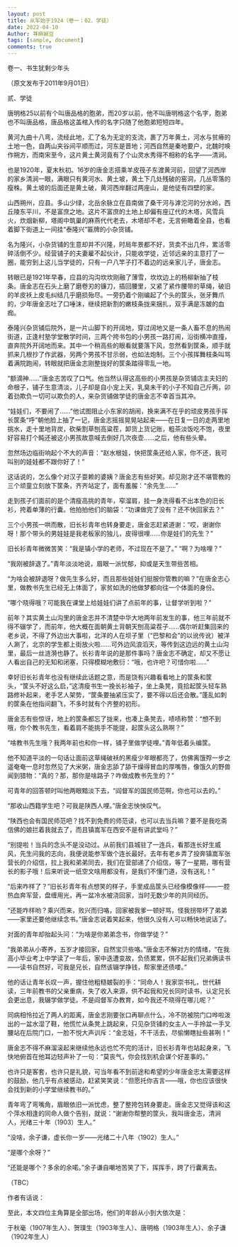 ```yaml
---
layout: post
title: 从军始于1924（卷一；02、学徒）
date: 2022-04-10
Author: 荨麻豌豆
tags: [sample, document]
comments: true
---
```

卷一、书生犹剩少年头

（原文发布于2011年9月01日）

贰、学徒

唐明格25以前有个叫唐品格的胞弟，而20岁以前，他不叫唐明格这个名字，胞弟也不叫唐品格，唐品格这盖棺入传的名字只随了他胞弟短短四年。

黄河九曲十八弯，流经此地，汇了名为无定的支流，裹了万年黄土，河水与贫瘠的土地一色，自两山夹谷间平顺而过，河东是晋地；河西自然是秦地要户，北魏时唤作朔方，而南宋至今，这片黄土黄河竟有了个山灵水秀得不相称的名字——清涧。

也是1920年，夏末秋初。16岁的唐金志搭乘羊皮筏子东渡黄河前，回望了河西岸的家乡清涧一眼，满眼只有黄河水、黄土坡，黄土下几处残破的窑洞，几丛零落的瘦株。黄土坡的后面还是黄土破，黄河西岸翻过两座山，是他徒有四壁的家。


山西朔州，应县。多山少绿，北岳余脉立在县南做了桑干河与滹沱河的分水岭，西丘陵东平川，不是富庶之地。这片不富庶的土地上却偏有座辽代的木塔，风雪兵火，炊烟新柳，塔阁中筑巢的麻燕代代老去，木塔却不老，无言俯瞰着全县，也看着脚下街道上一间挂“泰隆兴”匾牌的小杂货铺。

名为隆兴，小杂货铺的生意却并不兴隆，时局年景都不好，货卖不出几件，累活零碎活倒不少。经营铺子的夫妻雇不起伙计，只能收学徒，近邻远亲的主意打了一圈，能穷到上这儿当学徒的，只有一户八竿子打不着边的远亲家儿子，唐金志。

转眼已是1921年早春，应县的沟沟坎坎刚融了薄雪，坎坎边上的杨柳新抽了枝条。唐金志在石头上磨了磨卷刃的镰刀，插回腰里，又紧了紧作腰带的草绳，破旧的羊皮袄上皮毛纠结几乎磨损殆尽。一旁扔着个刚编起了个头的筐头，张牙舞爪的，少年唐金志吐了口唾沫，继续把新割的嫩枝条拢来捆扎，双手满是冻皴的血痂。

泰隆兴杂货铺后院外，是一片山脚下的开阔地，穿过阔地又是一条人畜不息的热闹街道，正逢村塾学堂散学时间，三两个挎书包的小男孩一路打闹，沿街横冲直撞，直奔院外开阔地而来。其中一个稍高些的眼看就要落下风，忽然看到筐条，顺手就抓来几根抄了作武器，另两个男孩不甘示弱，也如法炮制。三个小孩挥舞枝条叫骂着满院跑闹，转眼就把唐金志刚整拢好的筐条踏得零乱一地。

“额滴神……”唐金志苦叹了口气。他当然认得这高些的小男孩是杂货铺店主夫妇的命根子，铺子生意清淡，儿子却是自小宠上天，乳臭未干的小子不知自己斤两，卯着劲欺负一切可以欺负的人，来杂货铺做学徒的唐金志不幸首当其冲。

“娃娃们，不要闹了……”他试图阻止小东家的胡闹，换来满不在乎的顽皮男孩手挥长筐条“呼”朝他脸上抽了一记，唐金志摇摇晃晃站起来——在日复一日的走两里地挑水，走十里地背炭，砍柴割草刨高粱茬，卸货上货记账，粗茶淡饭吃不饱，夜里好容易打个盹还被这小男孩故意喊去倒好几次夜壶……之后，他有些头晕。

忽然场边临街响起个不大的声音：“赵水根娃，快把筐条还给人家，你不还，我可叫别的娃娃都不跟你好了！”

这话说的，怎么像个对汉子耍赖的婆姨？唐金志有些好笑。却见刚才还不堪管教的三个顽童立刻放下筐条，齐齐站定了，面有羞赧：“余先生……”


走到孩子们面前的是个清瘦高挑的青年，窄溜肩，挂一身洗得看不出本色的旧长衫，挎着单薄的行囊。他拍拍他们的脑袋：“功课做完了没有？还不快回家去？”

三个小男孩一哄而散，旧长衫青年也转身要走，唐金志赶紧道谢：“哎，谢谢你呀！那个带头的男娃娃是我老板家的独儿，皮得很哩……你是娃们的先生？”

旧长衫青年微微苦笑：“我是镇小学的老师，不过现在不是了。”
“啊？为啥哩？”

“我刚被辞退了。”青年淡淡地说，眉眼一派忧郁，抑或是天生带些苦相。

“为啥会被辞退呀？做先生多么好，而且那些娃娃们挺服你管教的嘛？”在唐金志心里，做教书先生已经无上体面了，家贫如洗的他做梦都向往一个体面的身份。

“哪个晓得哦？可能我在课堂上给娃娃们讲了点前年的事，让督学听到啦？”

前年？其实黄土山沟里的唐金志并不清楚中华大地两年前发生的事，他三年前就不得不辍学了，而前年，他大概在面朝黄土背朝天刨高粱茬子……偶尔听赶集回来的老乡说，不得了外边出大事啦，北洋的人在坝子里（“巴黎和会”的以讹传讹）被洋人涮了，北京的学生都上街放火啦……可外边风浪滔天，等传到这边远的黄土山沟里，最后一丝涟漪也静了。长衫青年说的是那件事吗？唐金志不确定，却又不愿让人看出自己的无知和闭塞，只得模糊地敷衍：“哦，也许吧？可惜你啦……”

幸好旧长衫青年也没有继续此话题之意，而是饶有兴趣看看地上的筐条和筐头，“筐头不好这么启，”这清瘦书生一挽长衫袖子，坐上条凳，竟拾起筐头轻车熟路修补起来，老手艺人架势，“筐条要抽紧压实了，要不得以后还会散。”蓬乱如刺的筐条在他指间翻飞，不多时就有个齐整的初形。

唐金志有些惊讶，地上的筐条都忘了拢来，也凑上条凳去，啧啧称赞：“想不到哦，你个教书先生，看着肩不能挑手不能提，起筐头这么熟啊？”

“啥教书先生哦？我两年前也和你一样，铺子里做学徒哩。”青年低着头编筐。


他不知道平淡的一句话让面前这草绳破袄的黑瘦少年眼都亮了，仿佛离饿殍一步之遥奄奄一息时忽然见了大米粥，唐金志舔了舔干燥得冒血的厚嘴唇，像饿久的野兽闻到猎物：“真的？那，那你是啥路子？咋做成教书先生的？”

可青年的回答顿时叫他两眼黯淡下去，“阎督军的国民师范啊，你也可以去的。”

“那收山西籍学生吧？可我是陕西人哩。”唐金志怏怏叹气。

“陕西也会有国民师范吧？找不到免费的师范读，也可以去当兵嘛？要不是我吃斋信佛的娘拦着我就去了，而且镇嵩军在西安不是有讲武堂吗？”

“别提啦！当兵的念头不是没动过。从前我们县城驻了一连兵，看那连长好生威风，先生问我的志向，我便说能参军做个连长最好。去年有老乡弄了投奔镇嵩军张营长的介绍信，拉上我和弟弟同去，我们在营部递了介绍信，等了一星期，哪有营长的影子哦！后来听说一纸空文啥用都没有，是我们不懂门道，没有送礼！”

“后来咋样了？”旧长衫青年有点想笑的样子，手里成品筐头已经像模像样——一腔热血奔军营，盘缠用光，再一盆冷水被浇回家，当时无数少年的共同经历。

“还能咋样哟？乘兴而来，败兴而归咯，回家被我爹一顿好骂，怪我拐带坏了弟弟——家里还要他继续念书。”唐金志说着笑起来，他很久没有人可以畅快地说话了。

对面的青年却抬起头问：“为啥是你弟弟念书，你做学徒？”

“我弟弟从小寄养，五岁才接回家，自然宝贝些咯。”唐金志不解对方的情绪，“在我高小毕业考上中学读了一年后，家中迭遭变故，负债累累，供不起我们兄弟俩读书——读书自然好，可我是兄长，自然该辍学挣钱，帮家里还债喽。”

他的话让青年长叹一声，握住他粗糙皴裂的手：“同命人！我家崇书礼，世代耕读，三年前教书的父亲重病，失了收入来源，供不起我和兄长同时读书，认定兄长会更出息，我辍学做学徒。不是阎督军办教育，如今我还不晓得在哪儿呢？”

同病相怜拉近了两人的距离，唐金志刚要张口再聊点什么，冷不防被院门口哗啦泼出的一盆水湿了鞋，他慌忙从条凳上跳起来，只见杂货铺的女主人一手拎盆一手叉腰站在后院门口，一脸不悦大声训斥：“金志娃，不干活去，尽偷懒瞎扯些甚咧！”

唐金志不得不麻溜滚起来继续他永远也忙不完的活计，旧长衫青年也站起身来，飞快地俯首在他耳边轻声补了一句：“莫丧气，你会找到机会谋个好差事的。”

也许只是客套，也许只是礼貌，可当年看不到前途和希望的少年唐金志太需要这样的鼓励，他几乎有点被感动，赶紧笑笑说：“但愿托你吉言——哦，你也应该很快会找到新的小学堂继续教书的。”

青年弯了弯嘴角，眉眼依旧一派忧虑，整了整挎包转身要走。唐金志又觉得该和这个萍水相逢的同命人做个告别，就说：“谢谢你帮整的筐头，我叫唐金志，清涧人，光绪三十年（1903）生人。”

“没啥，余子谦，虚长你一岁——光绪二十八年（1902）生人。”

“是哪个余呀？”

“还能是哪个？多余的余喏。”余子谦自嘲地苦笑了下，挥挥手，跨了行囊离去。

（TBC）

作者有话说：

至此，本文四位主角算是全部出场，他们的年龄从小到大依次是：

于秋毫（1907年生人）、贺璞生（1903年生人）、唐明格（1903年生人）、余子谦（1902年生人）



